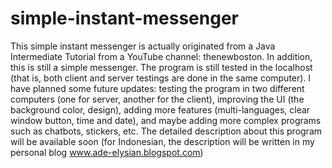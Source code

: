 # simple-instant-messenger
This simple instant messenger is actually originated from a Java Intermediate Tutorial from a YouTube channel: thenewboston. In addition, this is still a simple messenger. The program is still tested in the localhost (that is, both client and server testings are done in the same computer). I have planned some future updates: testing the program in two different computers (one for server, another for the client), improving the UI (the background color, design), adding more features (multi-languages, clear window button, time and date), and maybe adding more complex programs such as chatbots, stickers, etc. The detailed description about this program will be available soon (for Indonesian, the description will be written in my personal blog www.ade-elysian.blogspot.com)
